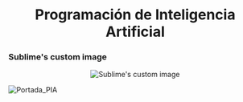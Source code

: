 <h1 align="center"> Programación de Inteligencia Artificial </h1>

### Sublime's custom image
<p align="center">
  <img src="https://user-images.githubusercontent.com/119708627/205412280-d14f137a-17ce-4dce-bec0-93739140b60d.png" alt="Sublime's custom image"/>
</p>

![Portada_PIA](https://user-images.githubusercontent.com/119708627/205412280-d14f137a-17ce-4dce-bec0-93739140b60d.png)
